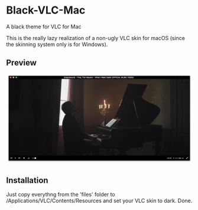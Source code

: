 # Black-VLC-Mac
A black theme for VLC for Mac

This is the really lazy realization of a non-ugly VLC skin for macOS (since the skinning system only is for Windows).

## Preview
![Screenshot](screenshot.jpg)

## Installation

Just copy everythng from the 'files' folder to /Applications/VLC/Contents/Resources and set your VLC skin to dark. Done.

